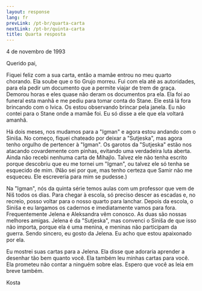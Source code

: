 ```yaml
---
layout: response
lang: fr
prevLink: /pt-br/quarta-carta
nextLink: /pt-br/quinta-carta
title: Quarta resposta
---
```


<div class="Response-date">4 de novembro de 1993</div>

Querido pai,

Fiquei feliz com a sua carta, então a mamãe entrou no meu quarto chorando. Ela soube que o tio Grujo morreu. Fui com ela até as autoridades, para ela pedir um documento que a permite viajar de trem de graça. Demorou horas e eles quase não deram os documentos pra ela. Ela foi ao funeral esta manhã e me pediu para tomar conta do Stane. Ele está lá fora brincando com o Ivica. Os estou observando brincar pela janela. Eu não contei para o Stane onde a mamãe foi. Eu só disse a ele que ela voltará amanhã.

Há dois meses, nos mudamos para a "Igman" e agora estou andando com o Siniša. No começo, fiquei chateado por deixar a "Sutjeska", mas agora tenho orgulho de pertencer à "Igman". Os garotos da "Sutjeska" estão nos atacando covardemente com pinhas, evitando uma verdadeira luta aberta. Ainda não recebi nenhuma carta de Mihajlo. Talvez ele não tenha escrito porque descobriu que eu me tornei um "Igman", ou talvez ele só tenha se esquecido de mim. (Não sei por que, mas tenho certeza que Samir não me esqueceu. Ele escreveria para mim se pudesse.)

Na "Igman", nós da quinta série temos aulas com um professor que vem de Niš todos os dias. Para chegar à escola, só preciso descer as escadas e, no recreio, posso voltar para o nosso quarto para lanchar. Depois da escola, o Siniša e eu largamos os cadernos e imediatamente vamos para fora. Frequentemente Jelena e Aleksandra vêm conosco. As duas são nossas melhores amigas. Jelena é da "Sutjeska", mas convenci o Siniša de que isso não importa, porque ela é uma menina, e meninas não participam da guerra. Sendo sincero, eu gosto da Jelena. Eu acho que estou apaixonado por ela.

Eu mostrei suas cartas para a Jelena. Ela disse que adoraria aprender a desenhar tão bem quanto você. Ela também leu minhas cartas para você. Ela prometeu não contar a ninguém sobre elas. Espero que você as leia em breve também.

<div class="Response-signature">Kosta</div>
